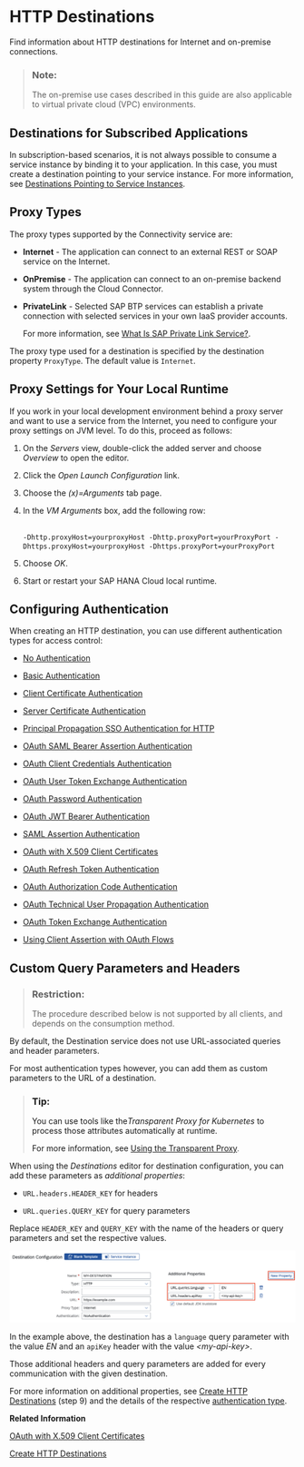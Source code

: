 <!-- loio42a0e6b966924f2e902090bdf435e1b2 -->

# HTTP Destinations

Find information about HTTP destinations for Internet and on-premise connections.

> ### Note:  
> The on-premise use cases described in this guide are also applicable to virtual private cloud \(VPC\) environments.



<a name="loio42a0e6b966924f2e902090bdf435e1b2__section_ojj_f1p_slb"/>

## Destinations for Subscribed Applications

In subscription-based scenarios, it is not always possible to consume a service instance by binding it to your application. In this case, you must create a destination pointing to your service instance. For more information, see [Destinations Pointing to Service Instances](destinations-pointing-to-service-instances-685f383.md).



<a name="loio42a0e6b966924f2e902090bdf435e1b2__section_34CAB926317746379CFEDF0DC89F0242"/>

## Proxy Types

The proxy types supported by the Connectivity service are:

-   **Internet** - The application can connect to an external REST or SOAP service on the Internet.
-   **OnPremise** - The application can connect to an on-premise backend system through the Cloud Connector.
-   **PrivateLink** - Selected SAP BTP services can establish a private connection with selected services in your own IaaS provider accounts.

    For more information, see [What Is SAP Private Link Service?](https://help.sap.com/docs/private-link/private-link1/what-is-sap-private-link-service?version=CLOUD).


The proxy type used for a destination is specified by the destination property `ProxyType`. The default value is `Internet`.



<a name="loio42a0e6b966924f2e902090bdf435e1b2__section_38788239B8A74BBA8024B6F5CE821225"/>

## Proxy Settings for Your Local Runtime

If you work in your local development environment behind a proxy server and want to use a service from the Internet, you need to configure your proxy settings on JVM level. To do this, proceed as follows:

1.  On the *Servers* view, double-click the added server and choose *Overview* to open the editor.
2.  Click the *Open Launch Configuration* link.
3.  Choose the *\(x\)=Arguments* tab page.
4.  In the *VM Arguments* box, add the following row:

    ```
    
    -Dhttp.proxyHost=yourproxyHost -Dhttp.proxyPort=yourProxyPort -Dhttps.proxyHost=yourproxyHost -Dhttps.proxyPort=yourProxyPort
    
    ```

5.  Choose *OK*.
6.  Start or restart your SAP HANA Cloud local runtime.





<a name="loio42a0e6b966924f2e902090bdf435e1b2__config"/>

## Configuring Authentication

When creating an HTTP destination, you can use different authentication types for access control:

-   [No Authentication](no-authentication-699f0d1.md)
-   [Basic Authentication](basic-authentication-4af3980.md)
-   [Client Certificate Authentication](client-certificate-authentication-4e13a04.md)
-   [Server Certificate Authentication](server-certificate-authentication-e75d7f1.md)

-   [Principal Propagation SSO Authentication for HTTP](principal-propagation-sso-authentication-for-http-73194cc.md)

-   [OAuth SAML Bearer Assertion Authentication](oauth-saml-bearer-assertion-authentication-c69ea6a.md)

-   [OAuth Client Credentials Authentication](oauth-client-credentials-authentication-4e1d742.md)

-   [OAuth User Token Exchange Authentication](oauth-user-token-exchange-authentication-e3c333f.md)
-   [OAuth Password Authentication](oauth-password-authentication-452357c.md)
-   [OAuth JWT Bearer Authentication](oauth-jwt-bearer-authentication-283cd2d.md)
-   [SAML Assertion Authentication](saml-assertion-authentication-d81e168.md)
-   [OAuth with X.509 Client Certificates](oauth-with-x-509-client-certificates-2c162aa.md)
-   [OAuth Refresh Token Authentication](oauth-refresh-token-authentication-bff0136.md)
-   [OAuth Authorization Code Authentication](oauth-authorization-code-authentication-9f634f6.md)
-   [OAuth Technical User Propagation Authentication](oauth-technical-user-propagation-authentication-8634e21.md)
-   [OAuth Token Exchange Authentication](oauth-token-exchange-authentication-f4d28ea.md)
-   [Using Client Assertion with OAuth Flows](using-client-assertion-with-oauth-flows-789acee.md)



<a name="loio42a0e6b966924f2e902090bdf435e1b2__section_fgp_jxc_cvb"/>

## Custom Query Parameters and Headers

> ### Restriction:  
> The procedure described below is not supported by all clients, and depends on the consumption method.

By default, the Destination service does not use URL-associated queries and header parameters.

For most authentication types however, you can add them as custom parameters to the URL of a destination.

> ### Tip:  
> You can use tools like the*Transparent Proxy for Kubernetes* to process those attributes automatically at runtime.
> 
> For more information, see [Using the Transparent Proxy](using-the-transparent-proxy-c5257cf.md).

When using the *Destinations* editor for destination configuration, you can add these parameters as *additional properties*:

-   `URL.headers.HEADER_KEY` for headers

-   `URL.queries.QUERY_KEY` for query parameters

Replace `HEADER_KEY` and `QUERY_KEY` with the name of the headers or query parameters and set the respective values.

![](images/CS_HTTP_Destinations_-_HeaderQuery_Parameters_b8e3519.png)

In the example above, the destination has a `language` query parameter with the value *EN* and an `apiKey` header with the value *<my-api-key\>*.

Those additional headers and query parameters are added for every communication with the given destination.

For more information on additional properties, see [Create HTTP Destinations](create-http-destinations-783fa1c.md) \(step 9\) and the details of the respective [authentication type](http-destinations-42a0e6b.md#loio42a0e6b966924f2e902090bdf435e1b2__config).

**Related Information**  


[OAuth with X.509 Client Certificates](oauth-with-x-509-client-certificates-2c162aa.md "Use an X.509 certificate instead of a secret to authenticate against the authentication server.")

[Create HTTP Destinations](create-http-destinations-783fa1c.md "Create HTTP destinations in the Destinations editor (SAP BTP cockpit).")

